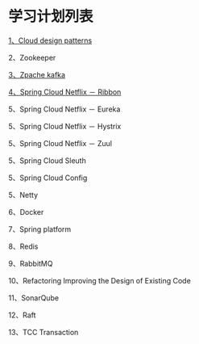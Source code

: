 # 学习计划列表

[1、Cloud design patterns](/cloud-design-patterns.md)

2、Zookeeper

[3、Zpache kafka](/apache-kafka.md)

[4、Spring Cloud Netflix － Ribbon](/spring-cloud-netflix---ribbon.md)

5、Spring Cloud Netflix － Eureka

5、Spring Cloud Netflix － Hystrix 

5、Spring Cloud Netflix － Zuul 

5、Spring Cloud Sleuth

5、Spring Cloud Config

5、Netty

6、Docker

7、Spring platform

8、Redis

9、RabbitMQ

10、Refactoring Improving the Design of Existing Code

11、SonarQube

12、Raft

13、TCC  Transaction

